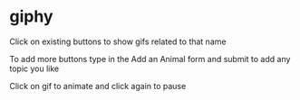# giphy
Click on existing buttons to show gifs related to that name

To add more buttons type in the Add an Animal form and submit to add any topic you like

Click on gif to animate and click again to pause

